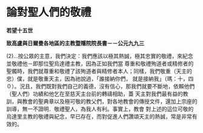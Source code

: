 # 論對聖人們的敬禮


**若望十五世**

**致高盧與日爾曼各地區的主教暨隱院院長書－－公元九九三**





(2)…按公眾的主意，我們決定：我們應該以極其熱誠，極其忠實的敬禮，來紀念並敬禮他－即那位聖烏達禮主教，因為正如我們當
尊重和敬禮殉道者或精修者的聖髑時，我們就尊重和敬禮了該殉道者與精修者本人；同樣，我們敬重（天主的忠）僕，就是敬重天主，因為祂說過，「誰接納你們，
就是接納我」（瑪：十，四０）。況且，我們既對我們自己的義德，沒有信心，那我們就要不斷地，依賴他們（聖人們）功績和他乞在至慈天主台前的轉禱相助，蓋
天主對我們最有益的教訓，與教會的聖典章以及極可敬的教父們，對各地教會的傳授文件，還加上宗座的訓導，無一不證明．敬禮聖人，為我人有利。事實上，教會
對上述的這位可敬的烏達里主教的敬禮與紀念，早已存在，而對促進人們讚頌天主的熱誠，常是非常有效的。

